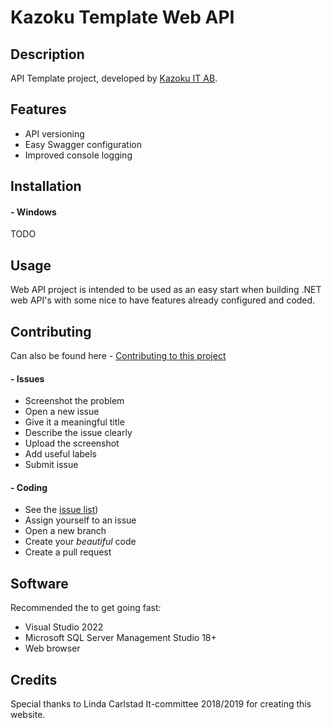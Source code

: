 # Kazoku Template Web API

## Description

API Template project, developed by [Kazoku IT AB](https://kazoku.se). 


## Features

- API versioning
- Easy Swagger configuration
- Improved console logging

## Installation

#### - Windows

TODO

## Usage

Web API project is intended to be used as an easy start when building .NET web API's with some nice to have features already configured and coded.   


## Contributing

Can also be found here - [Contributing to this project](https://github.com/kazokuit/Kazoku.Template.WebApi/blob/main/CONTRIBUTING.md)

#### - Issues

- Screenshot the problem
- Open a new issue
- Give it a meaningful title
- Describe the issue clearly
- Upload the screenshot
- Add useful labels
- Submit issue

#### - Coding

- See the [issue list](https://github.com/kazokuit/Kazoku.Template.WebApi/issues))
- Assign yourself to an issue
- Open a new branch
- Create your _beautiful_ code
- Create a pull request

## Software

Recommended the to get going fast:

- Visual Studio 2022
- Microsoft SQL Server Management Studio 18+
- Web browser

## Credits

Special thanks to Linda Carlstad It-committee 2018/2019 for creating this website.
